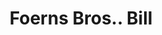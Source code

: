 ---
doi: 10.7916/D8MG91MB
date_other: '1910'
date_other_textual: '1910'
form: printed ephemera
genre:
- Invoices
name:
- Foerns Bros.
object_in_context_url: https://biggert.cul.columbia.edu/items/view/ave_biggert_00668
subject_hierarchical_geographic:
- St. Paul, Minnesota, United States
subject_name:
- Foerns Bros.
title: Foerns Bros.. Bill
sort_title: Foerns Bros.. Bill
call_number: ave_biggert_00668
coordinates:
- 44.94416666666666,-93.0936111111111
pid: ave_biggert_00668
identifiers: ave_biggert_00668
thumbnail: https://derivativo-2.library.columbia.edu/iiif/2/ldpd:345648/full/!256,256/0/native.jpg
permalink: /biggert/ave_biggert_00668/
layout: iiif-image-page
---